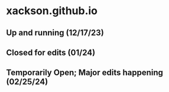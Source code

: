 # xackson.github.io

## Up and running (12/17/23)
## Closed for edits (01/24) 
## Temporarily Open; Major edits happening (02/25/24)


